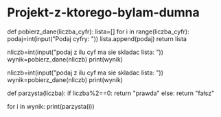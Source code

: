 # Projekt-z-ktorego-bylam-dumna

def pobierz_dane(liczba_cyfr):
    lista=[]
    for i in range(liczba_cyfr):
        podaj=int(input("Podaj cyfry: "))
        lista.append(podaj)
    return lista

nliczb=int(input("podaj z ilu cyf ma sie skladac lista: "))
wynik=pobierz_dane(nliczb)
print(wynik)


nliczb=int(input("podaj z ilu cyf ma sie skladac lista: "))
wynik=pobierz_dane(nliczb)
print(wynik)

def parzysta(liczba):
    if liczba%2==0:
        return "prawda"
    else:
        return "fałsz"

for i in wynik:
    print(parzysta(i))
    
